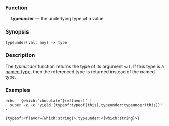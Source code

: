 ### Function

&emsp; **typeunder** &mdash; the underlying type of a value

### Synopsis

```
typeunder(val: any) -> type
```

### Description

The _typeunder_ function returns the type of its argument `val`.  If this type is a
[named type](../../formats/zed#3-named-type), then the referenced type is
returned instead of the named type.

### Examples

```mdtest-command
echo  '{which:"chocolate"}(=flavor)' |
  super -z -c 'yield {typeof:typeof(this),typeunder:typeunder(this)}' -
```

```mdtest-output
{typeof:<flavor={which:string}>,typeunder:<{which:string}>}
```
